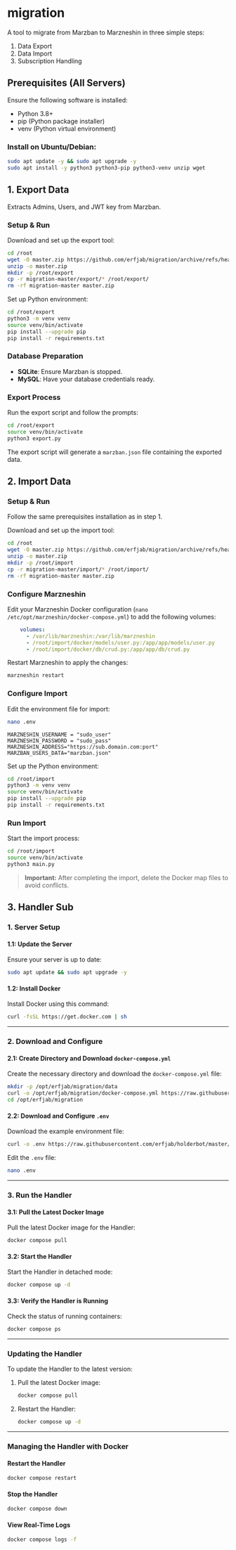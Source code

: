 # migration

A tool to migrate from Marzban to Marzneshin in three simple steps:
1. Data Export
2. Data Import
3. Subscription Handling

## Prerequisites (All Servers)

Ensure the following software is installed:

- Python 3.8+
- pip (Python package installer)
- venv (Python virtual environment)

### Install on Ubuntu/Debian:
```bash
sudo apt update -y && sudo apt upgrade -y
sudo apt install -y python3 python3-pip python3-venv unzip wget
```

## 1. Export Data

Extracts Admins, Users, and JWT key from Marzban.

### Setup & Run

Download and set up the export tool:
```bash
cd /root
wget -O master.zip https://github.com/erfjab/migration/archive/refs/heads/master.zip
unzip -o master.zip
mkdir -p /root/export
cp -r migration-master/export/* /root/export/
rm -rf migration-master master.zip
```

Set up Python environment:
```bash
cd /root/export
python3 -m venv venv
source venv/bin/activate
pip install --upgrade pip
pip install -r requirements.txt
```

### Database Preparation

- **SQLite**: Ensure Marzban is stopped.
- **MySQL**: Have your database credentials ready.

### Export Process

Run the export script and follow the prompts:
```bash
cd /root/export
source venv/bin/activate
python3 export.py
```

The export script will generate a `marzban.json` file containing the exported data.

## 2. Import Data

### Setup & Run

Follow the same prerequisites installation as in step 1.

Download and set up the import tool:
```bash
cd /root
wget -O master.zip https://github.com/erfjab/migration/archive/refs/heads/master.zip
unzip -o master.zip
mkdir -p /root/import
cp -r migration-master/import/* /root/import/
rm -rf migration-master master.zip
```

### Configure Marzneshin

Edit your Marzneshin Docker configuration (`nano /etc/opt/marzneshin/docker-compose.yml`) to add the following volumes:
```yaml
    volumes:
      - /var/lib/marzneshin:/var/lib/marzneshin
      - /root/import/docker/models/user.py:/app/app/models/user.py
      - /root/import/docker/db/crud.py:/app/app/db/crud.py
```

Restart Marzneshin to apply the changes:
```bash
marzneshin restart
```

### Configure Import

Edit the environment file for import:
```bash
nano .env
```
```
MARZNESHIN_USERNAME = "sudo_user"
MARZNESHIN_PASSWORD = "sudo_pass"
MARZNESHIN_ADDRESS="https://sub.domain.com:port"
MARZBAN_USERS_DATA="marzban.json"
```

Set up the Python environment:
```bash
cd /root/import
python3 -m venv venv
source venv/bin/activate
pip install --upgrade pip
pip install -r requirements.txt
```

### Run Import

Start the import process:
```bash
cd /root/import
source venv/bin/activate
python3 main.py
```

> **Important:** After completing the import, delete the Docker map files to avoid conflicts.


## 3. Handler Sub


### 1. Server Setup

#### 1.1: Update the Server

Ensure your server is up to date:

```bash
sudo apt update && sudo apt upgrade -y
```

#### 1.2: Install Docker

Install Docker using this command:

```bash
curl -fsSL https://get.docker.com | sh
```

---

### 2. Download and Configure

#### 2.1: Create Directory and Download `docker-compose.yml`

Create the necessary directory and download the `docker-compose.yml` file:

```bash
mkdir -p /opt/erfjab/migration/data
curl -o /opt/erfjab/migration/docker-compose.yml https://raw.githubusercontent.com/erfjab/migration/master/docker-compose.yml
cd /opt/erfjab/migration
```

#### 2.2: Download and Configure `.env`

Download the example environment file:

```bash
curl -o .env https://raw.githubusercontent.com/erfjab/holderbot/master/.env.example
```

Edit the `.env` file:

```bash
nano .env
```

---

### 3. Run the Handler

#### 3.1: Pull the Latest Docker Image

Pull the latest Docker image for the Handler:

```bash
docker compose pull
```

#### 3.2: Start the Handler

Start the Handler in detached mode:

```bash
docker compose up -d
```

#### 3.3: Verify the Handler is Running

Check the status of running containers:

```bash
docker compose ps
```

---

### Updating the Handler

To update the Handler to the latest version:

1. Pull the latest Docker image:

    ```bash
    docker compose pull
    ```

2. Restart the Handler:

    ```bash
    docker compose up -d
    ```

---

### Managing the Handler with Docker

#### Restart the Handler

```bash
docker compose restart
```

#### Stop the Handler

```bash
docker compose down
```

#### View Real-Time Logs

```bash
docker compose logs -f
```
